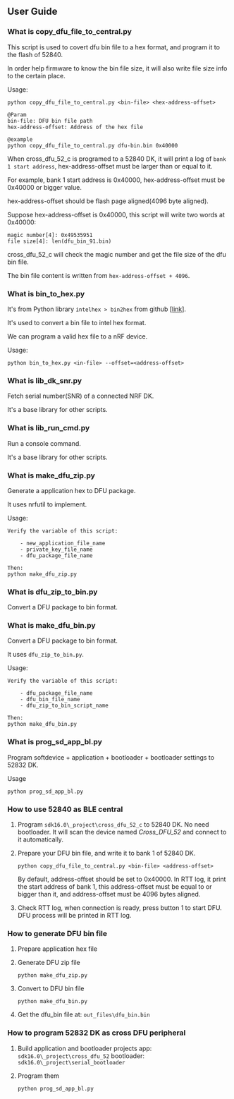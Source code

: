 ## User Guide

### What is copy_dfu_file_to_central.py

This script is used to covert dfu bin file to a hex format, and program it to the flash of 52840.

In order help firmware to know the bin file size, it will also write file size info to the certain place.

Usage:

```
python copy_dfu_file_to_central.py <bin-file> <hex-address-offset>

@Param
bin-file: DFU bin file path
hex-address-offset: Address of the hex file

@example
python copy_dfu_file_to_central.py dfu-bin.bin 0x40000
```

When cross_dfu_52_c is programed to a 52840 DK, it will print a log of `bank 1 start address`, hex-address-offset must be larger than or equal to it.

For example, bank 1 start address is 0x40000, hex-address-offset must be 0x40000 or bigger value.

hex-address-offset should be flash page aligned(4096 byte aligned).

Suppose hex-address-offset is 0x40000, this script will write two words at 0x40000:

```
magic number[4]: 0x49535951
file size[4]: len(dfu_bin_91.bin)
```

cross_dfu_52_c will check the magic number and get the file size of the dfu bin file.

The bin file content is written from `hex-address-offset + 4096`.

### What is bin_to_hex.py

It's from Python library `intelhex > bin2hex` from github [[link](https://github.com/python-intelhex/intelhex)].

It's used to convert a bin file to intel hex format.

We can program a valid hex file to a nRF device.

Usage:

```
python bin_to_hex.py <in-file> --offset=<address-offset>
```

### What is lib_dk_snr.py

Fetch serial number(SNR) of a connected NRF DK.

It's a base library for other scripts.

### What is lib_run_cmd.py

Run a console command.

It's a base library for other scripts.

### What is make_dfu_zip.py

Generate a application hex to DFU package.

It uses nrfutil to implement.

Usage:

```
Verify the variable of this script:

	- new_application_file_name
	- private_key_file_name
	- dfu_package_file_name

Then: 
python make_dfu_zip.py
```

### What is dfu_zip_to_bin.py

Convert a DFU package to bin format.

### What is make_dfu_bin.py

Convert a DFU package to bin format.

It uses `dfu_zip_to_bin.py`.

Usage:

```
Verify the variable of this script:

	- dfu_package_file_name
	- dfu_bin_file_name
	- dfu_zip_to_bin_script_name

Then: 
python make_dfu_bin.py
```

### What is prog_sd_app_bl.py

Program softdevice + application + bootloader + bootloader settings to 52832 DK.

Usage

```
python prog_sd_app_bl.py
```





### How to use 52840 as BLE central

1. Program `sdk16.0\_project\cross_dfu_52_c` to 52840 DK. 
   No need bootloader.
   It will scan the device named *Cross_DFU_52* and connect to it automatically.

2. Prepare your DFU bin file, and write it to bank 1 of 52840 DK.

   ```
   python copy_dfu_file_to_central.py <bin-file> <address-offset>
   ```

   By default, address-offset should be set to 0x40000. In RTT log, it print the start address of bank 1, this address-offset must be equal to or bigger than it, and address-offset must be 4096 bytes aligned.

3. Check RTT log, when connection is ready, press button 1 to start DFU.
   DFU process will be printed in RTT log.

### How to generate DFU bin file

1. Prepare application hex file

2. Generate DFU zip file

   ```
   python make_dfu_zip.py
   ```

3. Convert to DFU bin file

   ```
   python make_dfu_bin.py
   ```

4. Get the dfu_bin file at: `out_files\dfu_bin.bin`

### How to program 52832 DK as cross DFU peripheral

1. Build application and bootloader projects
   app: `sdk16.0\_project\cross_dfu_52`
   bootloader: `sdk16.0\_project\serial_bootloader`

2. Program them

   ```
   python prog_sd_app_bl.py
   ```

   

